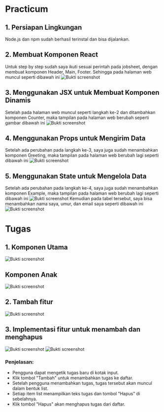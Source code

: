 # Practicum
## 1. Persiapan Lingkungan
Node.js dan npm sudah berhasil terinstal dan bisa dijalankan.

## 2. Membuat Komponen React
Untuk step by step sudah saya ikuti sesuai perintah pada jobsheet, dengan membuat komponen Header, Main, Footer. Sehingga pada halaman web muncul seperti dibawah ini
![Bukti screenshot](img/prac2.png)

## 3. Menggunakan JSX untuk Membuat Komponen Dinamis
Setelah pada halaman web muncul seperti langkah ke-2 dan ditambahkan komponen Counter, maka tampilan pada halaman web berubah seperti gambar dibawah ini
![Bukti screenshot](img/prac3.png)

## 4. Menggunakan Props untuk Mengirim Data
Setelah ada perubahan pada langkah ke-3, saya juga sudah menambahkan komponen Greeting, maka tampilan pada halaman web berubah lagi seperti dibawah ini
![Bukti screenshot](img/prac4.png)

## 5. Menggunakan State untuk Mengelola Data
Setelah ada perubahan pada langkah ke-4, saya juga sudah menambahkan komponen Example, maka tampilan pada halaman web berubah lagi seperti dibawah ini
![Bukti screenshot](img/prac5.png)
Kemudian pada tabel tersebut, saya bisa menambahkan nama saya, umur, dan email saya seperti dibawah ini
![Bukti screenshot](img/prac5.1.png)

# Tugas
## 1. Komponen Utama 
![Bukti screenshot](img/tugas_code1.1.png)
## Komponen Anak 
![Bukti screenshot](img/tugas_code1.2.png)
## 2. Tambah fitur
![Bukti screenshot](img/tugas_code2.png)
## 3. Implementasi fitur untuk menambah dan menghapus 
![Bukti screenshot](img/tugas_prac3.1.png) 
![Bukti screenshot](img/tugas_prac3.2.png) 

### Penjelasan:
- Pengguna dapat mengetik tugas baru di kotak input.
- Klik tombol "Tambah" untuk menambahkan tugas ke daftar.
- Setelah pengguna menambahkan tugas, tugas tersebut akan muncul dalam bentuk list.
- Setiap item list menampilkan teks tugas dan tombol "Hapus" di sebelahnya.
- Klik tombol "Hapus" akan menghapus tugas dari daftar.



